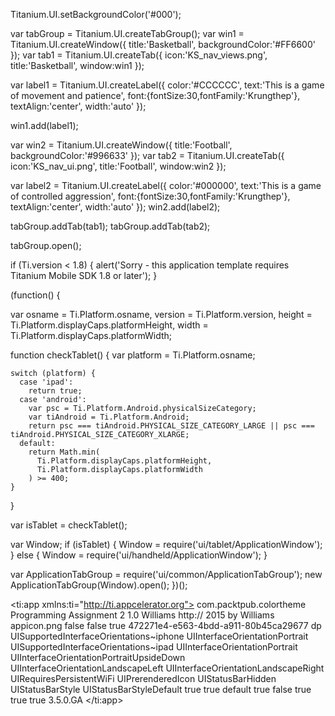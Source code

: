 Titanium.UI.setBackgroundColor('#000');
 
var tabGroup = Titanium.UI.createTabGroup();
var win1 = Titanium.UI.createWindow({
	title:'Basketball',
	backgroundColor:'#FF6600'
});
var tab1 = Titanium.UI.createTab({
	icon:'KS_nav_views.png',
	title:'Basketball',
	window:win1
});
 
var label1 = Titanium.UI.createLabel({
	color:'#CCCCCC',
	text:'This is a game of movement and patience',
	font:{fontSize:30,fontFamily:'Krungthep'},
	textAlign:'center',
	width:'auto'
});
 
win1.add(label1);
 
var win2 = Titanium.UI.createWindow({
	title:'Football',
	backgroundColor:'#996633'
});
var tab2 = Titanium.UI.createTab({
	icon:'KS_nav_ui.png',
	title:'Football',
	window:win2
});
 
var label2 = Titanium.UI.createLabel({
	color:'#000000',
	text:'This is a game of controlled aggression',
	font:{fontSize:30,fontFamily:'Krungthep'},
	textAlign:'center',
	width:'auto'
});
win2.add(label2);
 
tabGroup.addTab(tab1);
tabGroup.addTab(tab2);

tabGroup.open();

if (Ti.version < 1.8) {
  alert('Sorry - this application template requires Titanium Mobile SDK 1.8 or later');
}

(function() {
	
  var osname = Ti.Platform.osname,
    version = Ti.Platform.version,
    height = Ti.Platform.displayCaps.platformHeight,
    width = Ti.Platform.displayCaps.platformWidth;

  function checkTablet() {
    var platform = Ti.Platform.osname;

    switch (platform) {
      case 'ipad':
        return true;
      case 'android':
        var psc = Ti.Platform.Android.physicalSizeCategory;
        var tiAndroid = Ti.Platform.Android;
        return psc === tiAndroid.PHYSICAL_SIZE_CATEGORY_LARGE || psc === tiAndroid.PHYSICAL_SIZE_CATEGORY_XLARGE;
      default:
        return Math.min(
          Ti.Platform.displayCaps.platformHeight,
          Ti.Platform.displayCaps.platformWidth
        ) >= 400;
    }
  }

  var isTablet = checkTablet();

  var Window;
  if (isTablet) {
    Window = require('ui/tablet/ApplicationWindow');
  } else {
    Window = require('ui/handheld/ApplicationWindow');
  }

  var ApplicationTabGroup = require('ui/common/ApplicationTabGroup');
  new ApplicationTabGroup(Window).open();
})();

<?xml version="1.0" encoding="UTF-8"?>
<ti:app xmlns:ti="http://ti.appcelerator.org">
    <id>com.packtpub.colortheme</id>
    <name>Programming Assignment 2</name>
    <version>1.0</version>
    <publisher>Williams</publisher>
    <url>http://</url>
    <description/>
    <copyright>2015 by Williams</copyright>
    <icon>appicon.png</icon>
    <fullscreen>false</fullscreen>
    <navbar-hidden>false</navbar-hidden>
    <analytics>true</analytics>
    <guid>472271e4-e563-4bdd-a911-80b45ca29677</guid>
    <property name="ti.ui.defaultunit" type="string">dp</property>
    <ios>
        <plist>
            <dict>
                <key>UISupportedInterfaceOrientations~iphone</key>
                <array>
                    <string>UIInterfaceOrientationPortrait</string>
                </array>
                <key>UISupportedInterfaceOrientations~ipad</key>
                <array>
                    <string>UIInterfaceOrientationPortrait</string>
                    <string>UIInterfaceOrientationPortraitUpsideDown</string>
                    <string>UIInterfaceOrientationLandscapeLeft</string>
                    <string>UIInterfaceOrientationLandscapeRight</string>
                </array>
                <key>UIRequiresPersistentWiFi</key>
                <false/>
                <key>UIPrerenderedIcon</key>
                <false/>
                <key>UIStatusBarHidden</key>
                <false/>
                <key>UIStatusBarStyle</key>
                <string>UIStatusBarStyleDefault</string>
            </dict>
        </plist>
    </ios>
    <android xmlns:android="http://schemas.android.com/apk/res/android">
    	<manifest>
    		<activity
    			android:name='org.appcelerator.titanium.TiActivity'
    			android:configChanges='keyboardHidden'
    			android:screenOrientation='portrait'/>
    		</manifest>
    		</android>
    <mobileweb>
        <precache/>
        <splash>
            <enabled>true</enabled>
            <inline-css-images>true</inline-css-images>
        </splash>
        <theme>default</theme>
    </mobileweb>
    <modules/>
    <deployment-targets>
        <target device="android">true</target>
        <target device="blackberry">false</target>
        <target device="ipad">true</target>
        <target device="iphone">true</target>
        <target device="mobileweb">true</target>
    </deployment-targets>
    <sdk-version>3.5.0.GA</sdk-version>
</ti:app>
